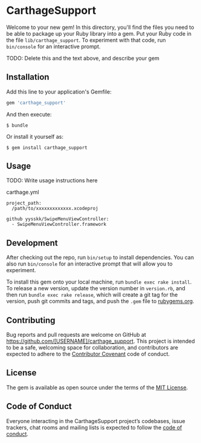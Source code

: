 # CarthageSupport

Welcome to your new gem! In this directory, you'll find the files you need to be able to package up your Ruby library into a gem. Put your Ruby code in the file `lib/carthage_support`. To experiment with that code, run `bin/console` for an interactive prompt.

TODO: Delete this and the text above, and describe your gem

## Installation

Add this line to your application's Gemfile:

```ruby
gem 'carthage_support'
```

And then execute:

    $ bundle

Or install it yourself as:

    $ gem install carthage_support

## Usage

TODO: Write usage instructions here

carthage.yml
```
project_path:
  /path/to/xxxxxxxxxxxxx.xcodeproj

github yysskk/SwipeMenuViewController:
  - SwipeMenuViewController.framework
```

## Development

After checking out the repo, run `bin/setup` to install dependencies. You can also run `bin/console` for an interactive prompt that will allow you to experiment.

To install this gem onto your local machine, run `bundle exec rake install`. To release a new version, update the version number in `version.rb`, and then run `bundle exec rake release`, which will create a git tag for the version, push git commits and tags, and push the `.gem` file to [rubygems.org](https://rubygems.org).

## Contributing

Bug reports and pull requests are welcome on GitHub at https://github.com/[USERNAME]/carthage_support. This project is intended to be a safe, welcoming space for collaboration, and contributors are expected to adhere to the [Contributor Covenant](http://contributor-covenant.org) code of conduct.

## License

The gem is available as open source under the terms of the [MIT License](https://opensource.org/licenses/MIT).

## Code of Conduct

Everyone interacting in the CarthageSupport project’s codebases, issue trackers, chat rooms and mailing lists is expected to follow the [code of conduct](https://github.com/[USERNAME]/carthage_support/blob/master/CODE_OF_CONDUCT.md).
